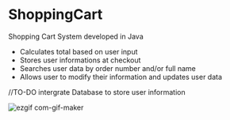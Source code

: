 # ShoppingCart

Shopping Cart System developed in Java

- Calculates total based on user input
- Stores user informations at checkout
- Searches user data by order number and/or full name
- Allows user to modify their information and updates user data


//TO-DO intergrate Database to store user information 






![ezgif com-gif-maker](https://user-images.githubusercontent.com/34716202/50619204-afe9a700-0eac-11e9-8dc2-a6bd1a03b190.gif)

